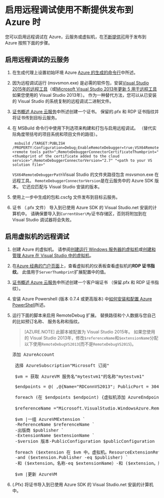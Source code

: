 <properties
    pageTitle="启用远程调试，并不断提供 |Microsoft Azure"
    description="了解如何启用远程调试使用不断提供可用于部署到 Azure 时"
    services="cloud-services"
    documentationCenter=".net"
    authors="TomArcher"
    manager="douge"
    editor=""/>

<tags
    ms.service="cloud-services"
    ms.workload="infrastructure-services"
    ms.tgt_pltfrm="vm-multiple"
    ms.devlang="dotnet"
    ms.topic="article"
    ms.date="08/15/2016"
    ms.author="tarcher"/>

# <a name="enable-remote-debugging-when-using-continuous-delivery-to-publish-to-azure"></a>启用远程调试使用不断提供发布到 Azure 时

您可以启用远程调试在 Azure，云服务或虚拟机，在[不断提供可](cloud-services-dotnet-continuous-delivery.md)用于发布到 Azure 按照下面的步骤。

## <a name="enabling-remote-debugging-for-cloud-services"></a>启用远程调试的云服务

1. 在生成代理上设置初始环境 Azure [Azure 的生成的命令行](http://msdn.microsoft.com/library/hh535755.aspx)中所述。
2. 因为远程调试运行 (msvsmon.exe) 是必需的软件包，安装[Visual Studio 2015年的远程工具](http://www.microsoft.com/en-us/download/details.aspx?id=48155)（或[Microsoft Visual Studio 2013年更新 5 用于远程工具](https://www.microsoft.com/en-us/download/details.aspx?id=48156)如果您使用的 Visual Studio 2013年）。 作为一种替代方法，您可以从已安装的 Visual Studio 的系统复制的远程调试二进制文件。
3. [证书概述 Azure 云服务](cloud-services-certs-create.md)中所述创建一个证书。 保留的.pfx 和 RDP 证书指纹并将证书传到目标云服务。
4. 在 MSBuild 命令行中使用下列选项来构建和打包与启用远程调试。 （替代实际角度带括号的项目系统和项目文件的路径）。

        msbuild /TARGET:PUBLISH /PROPERTY:Configuration=Debug;EnableRemoteDebugger=true;VSX64RemoteDebuggerPath="<remote tools path>";RemoteDebuggerConnectorCertificateThumbprint="<thumbprint of the certificate added to the cloud service>";RemoteDebuggerConnectorVersion="2.7" "<path to your VS solution file>"

    `VSX64RemoteDebuggerPath`Visual Studio 的文件夹路径包含 msvsmon.exe 在远程工具。
    `RemoteDebuggerConnectorVersion`是在云服务中的 Azure SDK 版本。 它还应匹配与 Visual Studio 安装的版本。

5. 使用上一步中生成的包和.cscfg 文件发布到目标云服务。
6. 证书 （.pfx 文件） 导入到已使用 Azure SDK 的 Visual Studio.net 安装的计算机中。 请确保要导入到`CurrentUser\My`证书存储区，否则将附加到在 Visual Studio 调试器将会失败。

## <a name="enabling-remote-debugging-for-virtual-machines"></a>启用虚拟机的远程调试

1. 创建 Azure 的虚拟机。 请参阅[创建运行 Windows 服务器的虚拟机](../virtual-machines/virtual-machines-windows-hero-tutorial.md)或[创建和管理 Azure 在 Visual Studio 中的虚拟机](../virtual-machines/virtual-machines-windows-classic-manage-visual-studio.md)。
2. 在[Azure 经典的门户页面](http://go.microsoft.com/fwlink/p/?LinkID=269851)上，查看虚拟机的仪表板查看虚拟机的**RDP 证书指纹**。 此值用于`ServerThumbprint`扩展配置中的值。
3. [证书概述 Azure 云服务](cloud-services-certs-create.md)中所述创建一个客户端证书 （保留.pfx 和 RDP 证书指纹）。
4. 安装 Azure Powershell (版本 0.7.4 或更高版本) 中[如何安装和配置 Azure PowerShell](../powershell-install-configure.md)所述。
5. 运行下面的脚本来启用 RemoteDebug 扩展。 替换路径和个人数据与您自己的比如预订名称、 服务名称和指纹。

    >[AZURE.NOTE] 此脚本被配置为 Visual Studio 2015年。 如果您使用的 Visual Studio 2013年，修改`$referenceName`和`$extensionName`分配以下使用`RemoteDebugVS2013`(而不是`RemoteDebugVS2015`)。

    <pre>
   添加 AzureAccount

    选择 AzureSubscription"Microsoft 订阅"

    $vm = 获取 AzureVM 服务名"mytestvm1"的名称"mytestvm1"

    $endpoints = @( ,@{Name="RDConnVS2013"; PublicPort = 30400;PrivatePort = 30398} ,@{Name="RDFwdrVS2013"; PublicPort = 31400;PrivatePort = 31398})  

    foreach (在 $endpoints $endpoint) {虚拟机添加 AzureEndpoint-$vm-命名为 $endpoint。Name-tcp 协议-PublicPort $endpoint。PublicPort-本地 $endpoint。PrivatePort}

    $referenceName ="Microsoft.VisualStudio.WindowsAzure.RemoteDebug.RemoteDebugVS2015"$publisher ="Microsoft.VisualStudio.WindowsAzure.RemoteDebug"$extensionName ="RemoteDebugVS2015"$version ="1.*"$publicConfiguration ="<PublicConfig>< Connector.Enabled > 真 < /Connector.Enabled ><ClientThumbprint>56D7D1B25B472268E332F7FC0C87286458BFB6B2</ClientThumbprint><ServerThumbprint>E7DCB00CB916C468CC3228261D6E4EE45C8ED3C6</ServerThumbprint><ConnectorPort>30398</ConnectorPort><ForwarderPort>31398</ForwarderPort></PublicConfig>"

    $vm |一组 AzureVMExtension `
    -ReferenceName $referenceName ` 
    -出版商 $publisher `
    -ExtensionName $extensionName ` 
    -$version 版本-PublicConfiguration $publicConfiguration

    foreach ($extension 在 $vm 中。虚拟机。ResourceExtensionReferences) {如果 (($extension.引用名称-eq $referenceName) `
    -and ($extension.Publisher -eq $publisher) ` 
    -和 ($extension。名称-eq $extensionName）-和 ($extension。版本的 eq $version)) {$extension。ResourceExtensionParameterValues [0]。键 = 'config.txt' 中断}}

    $vm |更新 AzureVM </pre>

6. (.Pfx) 将证书导入到已使用 Azure SDK 的 Visual Studio.net 安装的计算机中。
